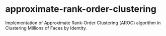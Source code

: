 # approximate-rank-order-clustering
Implementation of Approximate Rank-Order Clustering (AROC) algorithm in Clustering Millions of Faces by Identity.
